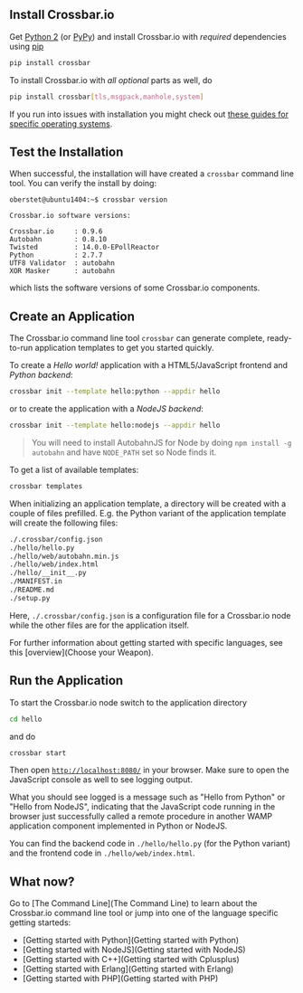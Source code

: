 ## Install Crossbar.io

Get [Python 2](http://python.org) (or [PyPy](http://pypy.org/)) and install Crossbar.io with *required* dependencies using [pip](https://pip.pypa.io/)

```sh
pip install crossbar
```
To install Crossbar.io with *all optional* parts as well, do

```sh
pip install crossbar[tls,msgpack,manhole,system]
```

If you run into issues with installation you might check out [these guides for specific operating systems](Local-Installation).

## Test the Installation

When successful, the installation will have created a `crossbar` command line tool. You can verify the install by doing:

```console
oberstet@ubuntu1404:~$ crossbar version

Crossbar.io software versions:

Crossbar.io     : 0.9.6
Autobahn        : 0.8.10
Twisted         : 14.0.0-EPollReactor
Python          : 2.7.7
UTF8 Validator  : autobahn
XOR Masker      : autobahn
```

which lists the software versions of some Crossbar.io components.

## Create an Application

The Crossbar.io command line tool `crossbar` can generate complete, ready-to-run application templates to get you started quickly.

To create a *Hello world!* application with a HTML5/JavaScript frontend and *Python backend*:

```sh
crossbar init --template hello:python --appdir hello
```

or to create the application with a *NodeJS backend*:

```sh
crossbar init --template hello:nodejs --appdir hello
```

> You will need to install AutobahnJS for Node by doing `npm install -g autobahn` and have `NODE_PATH` set so Node finds it.

To get a list of available templates:

```sh
crossbar templates
```

When initializing an application template, a directory will be created with a couple of files prefilled. E.g. the Python variant of the application template will create the following files:

```sh
./.crossbar/config.json
./hello/hello.py
./hello/web/autobahn.min.js
./hello/web/index.html
./hello/__init__.py
./MANIFEST.in
./README.md
./setup.py
```

Here, `./.crossbar/config.json` is a configuration file for a Crossbar.io node while the other files are for the application itself.

For further information about getting started with specific languages, see this [overview](Choose your Weapon).

## Run the Application

To start the Crossbar.io node switch to the application directory

```sh
cd hello
```

and do

```sh
crossbar start
```

Then open [`http://localhost:8080/`](http://localhost:8080/) in your browser. Make sure to open the JavaScript console as well to see logging output.

What you should see logged is a message such as "Hello from Python" or "Hello from NodeJS", indicating that the JavaScript code running in the browser just successfully called a remote procedure in another WAMP application component implemented in Python or NodeJS.

You can find the backend code in `./hello/hello.py` (for the Python variant) and the frontend code in `./hello/web/index.html`.

## What now?

Go to [The Command Line](The Command Line) to learn about the Crossbar.io command line tool or jump into one of the language specific getting starteds:

  * [Getting started with Python](Getting started with Python)
  * [Getting started with NodeJS](Getting started with NodeJS)
  * [Getting started with C++](Getting started with Cplusplus)
  * [Getting started with Erlang](Getting started with Erlang)
  * [Getting started with PHP](Getting started with PHP)
